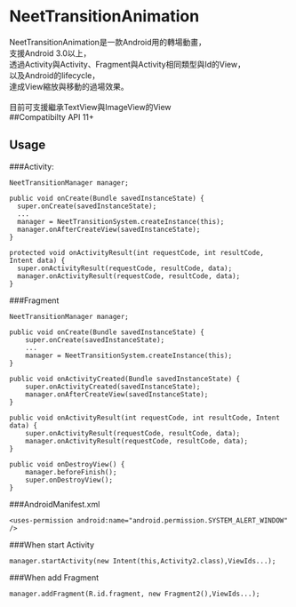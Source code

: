 # NeetTransitionAnimation
NeetTransitionAnimation是一款Android用的轉場動畫，<br/>
支援Android 3.0以上，<br/>
透過Activity與Activity、Fragment與Activity相同類型與Id的View，<br/>
以及Android的lifecycle，<br/>
達成View縮放與移動的過場效果。<br/>
<br/>
目前可支援繼承TextView與ImageView的View
<br/>
##Compatibilty
API 11+
## Usage
###Activity:<br/>
```
NeetTransitionManager manager;

public void onCreate(Bundle savedInstanceState) {
  super.onCreate(savedInstanceState);
  ...
  manager = NeetTransitionSystem.createInstance(this);
  manager.onAfterCreateView(savedInstanceState);
}

protected void onActivityResult(int requestCode, int resultCode, Intent data) {
  super.onActivityResult(requestCode, resultCode, data);
  manager.onActivityResult(requestCode, resultCode, data);
}
```
###Fragment
```
NeetTransitionManager manager;

public void onCreate(Bundle savedInstanceState) {
	super.onCreate(savedInstanceState);
	...
	manager = NeetTransitionSystem.createInstance(this);
}

public void onActivityCreated(Bundle savedInstanceState) {
	super.onActivityCreated(savedInstanceState);
	manager.onAfterCreateView(savedInstanceState);
}

public void onActivityResult(int requestCode, int resultCode, Intent data) {
	super.onActivityResult(requestCode, resultCode, data);
	manager.onActivityResult(requestCode, resultCode, data);
}

public void onDestroyView() {
	manager.beforeFinish();
	super.onDestroyView();
}
```
###AndroidManifest.xml
```
<uses-permission android:name="android.permission.SYSTEM_ALERT_WINDOW" />
```
###When start Activity
```
manager.startActivity(new Intent(this,Activity2.class),ViewIds...);
```
###When add Fragment
```
manager.addFragment(R.id.fragment, new Fragment2(),ViewIds...);
```

